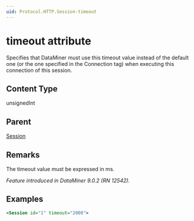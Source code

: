 ```yaml
---
uid: Protocol.HTTP.Session-timeout
---
```


# timeout attribute

Specifies that DataMiner must use this timeout value instead of the default one (or the one specified in the Connection tag) when executing this connection of this session.

## Content Type

unsignedInt

## Parent

[Session](xref:Protocol.HTTP.Session)

## Remarks

The timeout value must be expressed in ms.

*Feature introduced in DataMiner 9.0.2 (RN 12542).*

## Examples

```xml
<Session id="1" timeout="2000">
```
